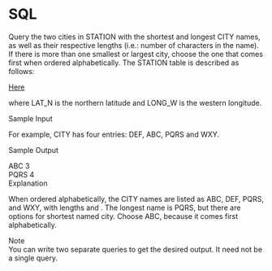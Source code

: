 # SQL

Query the two cities in STATION with the shortest and longest CITY names, as well as their respective lengths (i.e.: number of characters in the name). If there is more than one smallest or largest city, choose the one that comes first when ordered alphabetically.
The STATION table is described as follows:

[Here](https://www.hackerrank.com/challenges/weather-observation-station-1/problem?isFullScreen=true&h_r=next-challenge&h_v=zen&h_r=next-challenge&h_v=zen&h_r=next-challenge&h_v=zen&h_r=next-challenge&h_v=zen&h_r=next-challenge&h_v=zen)

where LAT_N is the northern latitude and LONG_W is the western longitude.

Sample Input<br>

For example, CITY has four entries: DEF, ABC, PQRS and WXY.

Sample Output<br>

ABC 3<br>
PQRS 4<br>
Explanation<br>

When ordered alphabetically, the CITY names are listed as ABC, DEF, PQRS, and WXY, with lengths  and . The longest name is PQRS, but there are  options for shortest named city. Choose ABC, because it comes first alphabetically.

Note<br>
You can write two separate queries to get the desired output. It need not be a single query.
